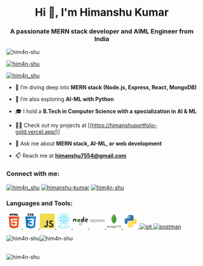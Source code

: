 <h1 align="center">Hi 👋, I'm Himanshu Kumar</h1>
<h3 align="center">A passionate MERN stack developer and AIML Engineer from India</h3>

<p align="left"> <img src="https://komarev.com/ghpvc/?username=him4n-shu&label=Profile%20views&color=0e75b6&style=flat" alt="him4n-shu" /> </p>

<p align="left"> <a href="https://github.com/ryo-ma/github-profile-trophy"><img src="https://github-profile-trophy.vercel.app/?username=him4n-shu" alt="him4n-shu" /></a> </p>

<p align="left"> <a href="https://twitter.com/him4n_shu" target="blank"><img src="https://img.shields.io/twitter/follow/him4n_shu?logo=twitter&style=for-the-badge" alt="him4n_shu" /></a> </p>

- 🌱 I’m diving deep into **MERN stack (Node.js, Express, React, MongoDB)**

- 🤖 I’m also exploring **AI-ML with Python**

- 🎓 I hold a **B.Tech in Computer Science with a specialization in AI & ML**

- 👨‍💻 Check out my projects at [(https://himanshuportfolio-gold.vercel.app/)]

- 💬 Ask me about **MERN stack, AI-ML, or web development**

- 📫 Reach me at **himanshu7554@gmail.com**

<h3 align="left">Connect with me:</h3>
<p align="left">
<a href="https://twitter.com/him4n_shu" target="blank"><img align="center" src="https://raw.githubusercontent.com/rahuldkjain/github-profile-readme-generator/master/src/images/icons/Social/twitter.svg" alt="him4n_shu" height="30" width="40" /></a>
<a href="https://linkedin.com/in/himanshu-kumar" target="blank"><img align="center" src="https://raw.githubusercontent.com/rahuldkjain/github-profile-readme-generator/master/src/images/icons/Social/linked-in-alt.svg" alt="himanshu-kumar" height="30" width="40" /></a>
<a href="https://leetcode.com/him4n-shu" target="blank"><img align="center" src="https://raw.githubusercontent.com/rahuldkjain/github-profile-readme-generator/master/src/images/icons/Social/leet-code.svg" alt="him4n-shu" height="30" width="40" /></a>
</p>

<h3 align="left">Languages and Tools:</h3>
<p align="left">
<a href="https://www.w3.org/html/" target="_blank" rel="noreferrer"> <img src="https://raw.githubusercontent.com/devicons/devicon/master/icons/html5/html5-original-wordmark.svg" alt="html5" width="40" height="40"/> </a>
<a href="https://www.w3schools.com/css/" target="_blank" rel="noreferrer"> <img src="https://raw.githubusercontent.com/devicons/devicon/master/icons/css3/css3-original-wordmark.svg" alt="css3" width="40" height="40"/> </a>
<a href="https://developer.mozilla.org/en-US/docs/Web/JavaScript" target="_blank" rel="noreferrer"> <img src="https://raw.githubusercontent.com/devicons/devicon/master/icons/javascript/javascript-original.svg" alt="javascript" width="40" height="40"/> </a>
<a href="https://reactjs.org/" target="_blank" rel="noreferrer"> <img src="https://raw.githubusercontent.com/devicons/devicon/master/icons/react/react-original-wordmark.svg" alt="react" width="40" height="40"/> </a>
<a href="https://nodejs.org" target="_blank" rel="noreferrer"> <img src="https://raw.githubusercontent.com/devicons/devicon/master/icons/nodejs/nodejs-original-wordmark.svg" alt="nodejs" width="40" height="40"/> </a>
<a href="https://expressjs.com" target="_blank" rel="noreferrer"> <img src="https://raw.githubusercontent.com/devicons/devicon/master/icons/express/express-original-wordmark.svg" alt="express" width="40" height="40"/> </a>
<a href="https://www.mongodb.com/" target="_blank" rel="noreferrer"> <img src="https://raw.githubusercontent.com/devicons/devicon/master/icons/mongodb/mongodb-original-wordmark.svg" alt="mongodb" width="40" height="40"/> </a>
<a href="https://www.python.org" target="_blank" rel="noreferrer"> <img src="https://raw.githubusercontent.com/devicons/devicon/master/icons/python/python-original.svg" alt="python" width="40" height="40"/> </a>
<a href="https://git-scm.com/" target="_blank" rel="noreferrer"> <img src="https://www.vectorlogo.zone/logos/git-scm/git-scm-icon.svg" alt="git" width="40" height="40"/> </a>
<a href="https://postman.com" target="_blank" rel="noreferrer"> <img src="https://www.vectorlogo.zone/logos/getpostman/getpostman-icon.svg" alt="postman" width="40" height="40"/> </a>
</p>

<img align="left" src="https://leetcard.jacoblin.cool/him4n-shu?ext=heatmap" alt="him4n-shu" />
<p>
  <img align="left" src="https://github-readme-stats.vercel.app/api/top-langs?username=him4n-shu&show_icons=true&locale=en&layout=compact" alt="him4n-shu" />
<br><br>

<p><img align="center" src="https://github-readme-streak-stats.herokuapp.com/?user=him4n-shu&" alt="him4n-shu" /></p>
